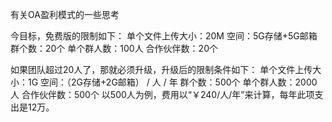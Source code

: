 有关OA盈利模式的一些思考

今目标，免费版的限制如下：
单个文件上传大小：20M
空间：5G存储+5G邮箱
群个数：20个
单个群人数：100人
合作伙伴数：20个

如果团队超过20人了，那就必须升级，升级后的限制条件如下：
单个文件上传大小：1G
空间：（2G存储+2G邮箱） / 人 / 年
群个数：500个
单个群人数：2000人
合作伙伴数：500个
以500人为例，费用以“￥240/人/年”来计算，每年此项支出是12万。